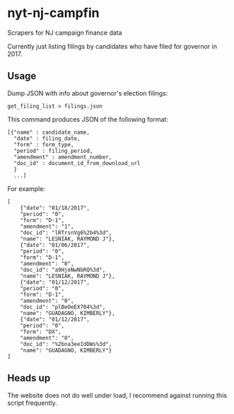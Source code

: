 # nyt-nj-campfin
Scrapers for NJ campaign finance data

Currently just listing filings by candidates who have filed for governor in 2017.

## Usage
Dump JSON with info about governor's election filings:
```
get_filing_list > filings.json
```

This command produces JSON of the following format:

```
[{"name" : candidate_name,
  "date" : filing_date,
  "form" : form_type,
  "period" : filing_period,
  "amendment" : amendment_number,
  "doc_id" : document_id_from_download_url
  }
  ...]

```

For example:

```
[
    {"date": "01/18/2017",
    "period": "0",
    "form": "D-1",
    "amendment": "1",
    "doc_id": "lRTrsnVg6%2b4%3d",
    "name": "LESNIAK, RAYMOND J"},
    {"date": "01/06/2017",
    "period": "0",
    "form": "D-1",
    "amendment": "0",
    "doc_id": "a9HjeNwNbRQ%3d",
    "name": "LESNIAK, RAYMOND J"},
    {"date": "01/12/2017",
    "period": "0",
    "form": "D-1",
    "amendment": "0",
    "doc_id": "plBeOeEX704%3d",
    "name": "GUADAGNO, KIMBERLY"},
    {"date": "01/12/2017",
    "period": "0",
    "form": "DX",
    "amendment": "0",
    "doc_id": "%2bna3eeIdDWs%3d",
    "name": "GUADAGNO, KIMBERLY"}
]

```

## Heads up
The website does not do well under load, I recommend against running this script frequently.
